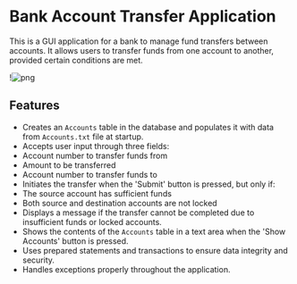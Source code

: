 # Bank Account Transfer Application

This is a GUI application for a bank to manage fund transfers between accounts. It allows users to transfer funds from one account to another, provided certain conditions are met.


!![png](https://cdn-icons-png.flaticon.com/512/14172/14172336.png)
## Features

- Creates an `Accounts` table in the database and populates it with data from `Accounts.txt` file at startup.
- Accepts user input through three fields:
- Account number to transfer funds from
- Amount to be transferred
- Account number to transfer funds to
- Initiates the transfer when the 'Submit' button is pressed, but only if:
- The source account has sufficient funds
- Both source and destination accounts are not locked
- Displays a message if the transfer cannot be completed due to insufficient funds or locked accounts.
- Shows the contents of the `Accounts` table in a text area when the 'Show Accounts' button is pressed.
- Uses prepared statements and transactions to ensure data integrity and security.
- Handles exceptions properly throughout the application.